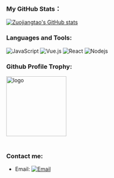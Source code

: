 <!--
**Zuojiangtao/Zuojiangtao** is a ✨ _special_ ✨ repository because its `README.md` (this file) appears on your GitHub profile.

Here are some ideas to get you started:

- 🔭 I’m currently working on ...
- 🌱 I’m currently learning ...
- 👯 I’m looking to collaborate on ...
- 🤔 I’m looking for help with ...
- 💬 Ask me about ...
- 📫 How to reach me: ...
- 😄 Pronouns: ...
- ⚡ Fun fact: ...
-->

### My GitHub Stats：

[![Zuojiangtao's GitHub stats](https://github-readme-stats.vercel.app/api?username=Zuojiangtao&count_private=true&show_icons=true)](https://github.com/Zuojiangtao/github-readme-stats)

<!-- [![Top Langs](https://github-readme-stats.vercel.app/api/top-langs/?username=Zuojiangtao&layout=compact)](https://github.com/Zuojiangtao/github-readme-stats) -->

<!-- | <a><img align="center" src="https://github-readme-stats.vercel.app/api?username=Zuojiangtao&count_private=true&show_icons=true&hide_border=true" /></a> | <a><img align="center" src="https://github-readme-stats.vercel.app/api/top-langs/?username=Zuojiangtao&layout=compact&hide_border=true" /></a> |
| ------------- | ------------- | -->

### Languages and Tools:
![JavaScript](https://img.shields.io/badge/JavaScript-F7DF1E?style=flat-square&logo=JavaScript&logoColor=white)
![Vue.js](https://img.shields.io/badge/-Vuejs-3878C6?style=flat-square&logo=vue.js)
![React](https://img.shields.io/badge/-React-3C78A9?style=flat-square&logo=react)
![Nodejs](https://img.shields.io/badge/-Nodejs-ff751a?style=flat-square&logo=Node.js)

### Github Profile Trophy:
<img src="https://github-profile-trophy.vercel.app/?username=Zuojiangtao&theme=flat&column=7" alt="logo" height="160" align="center" style="margin: auto; margin-bottom: 20px;" />

<!-- ### GitHub Activity Graph: -->
<!-- ![Zuojiangtao's GitHub activity graph](https://activity-graph.herokuapp.com/graph?username=Zuojiangtao&hide_border=true&theme=github) -->

<!-- ### GitHub Streak Stats: -->
<!-- <img src="https://github-readme-streak-stats.herokuapp.com/?user=Zuojiangtao"></img> -->

### Contact me:
- Email: [![Email](https://img.shields.io/badge/zuo.jiangtao@h3c.com-D14836?style=flat-square&logo=gmail&logoColor=white)](mailto:zuo.jiangtao@h3c.com)
